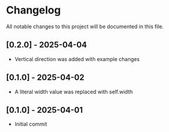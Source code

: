 # Changelog
All notable changes to this project will be documented in this file.

## [0.2.0] - 2025-04-04 
* Vertical direction was added with example changes

## [0.1.0] - 2025-04-02
* A literal width value was replaced with self.width

## [0.1.0] - 2025-04-01
* Initial commit

